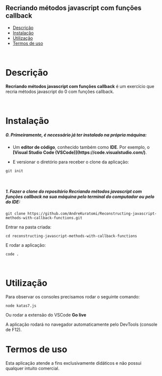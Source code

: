 ## Recriando métodos javascript com funções callback

- [Descrição](#descrição)
- [Instalação](#instalação)
- [Utilização](#utilização)
- [Termos de uso](#termos-de-uso)

<br>

# Descrição

<p><strong>Recriando métodos javascript com funções callback</strong> é um exercício que recria métodos javascript do 0 com funções callback.</p>
<br>

# Instalação

<h5>0. Primeiramente, é necessário já ter instalado na própria máquina:</h5>

- <p> Um <b>editor de código</b>, conhecido também como <b>IDE</b>. Por exemplo, o <b>[Visual Studio Code (VSCode)](https://code.visualstudio.com/)</b>.</p>

- <p> E versionar o diretório para receber o clone da aplicação:</p>

```
git init
```

<br>
<h5>1. Fazer o clone do reposítório <strong>Recriando métodos javascript com funções callback</strong> na sua máquina pelo terminal do computador ou pelo do IDE:</h5>

```
git clone https://github.com/AndreKuratomi/Reconstructing-javascript-methods-with-callback-functions.git
```

<p>Entrar na pasta criada:</p>

```
cd reconstructing-javascript-methods-with-callback-functions
```

<p>E rodar a aplicação:</p>

```
code .
```

<br>


# Utilização

<p>Para observar os consoles precisamos rodar o seguinte comando:</p>

```
node katas7.js
```

<p>Ou rodar a extensão do VSCode <b>Go live</b></p>

<p>A aplicação rodará no navegador automaticamente pelo DevTools (console de F12).</p>


# Termos de uso

<p>Esta aplicação atende a fins exclusivamente didáticos e não possui qualquer intuito comercial.</p>
